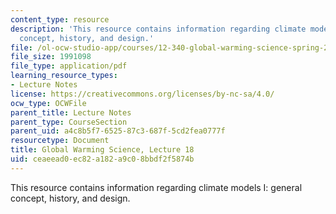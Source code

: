 ```yaml
---
content_type: resource
description: 'This resource contains information regarding climate models I: general
  concept, history, and design.'
file: /ol-ocw-studio-app/courses/12-340-global-warming-science-spring-2012/ceaeead0ec82a182a9c08bbdf2f5874b_MIT12_340S12_lec18.pdf
file_size: 1991098
file_type: application/pdf
learning_resource_types:
- Lecture Notes
license: https://creativecommons.org/licenses/by-nc-sa/4.0/
ocw_type: OCWFile
parent_title: Lecture Notes
parent_type: CourseSection
parent_uid: a4c8b5f7-6525-87c3-687f-5cd2fea0777f
resourcetype: Document
title: Global Warming Science, Lecture 18
uid: ceaeead0-ec82-a182-a9c0-8bbdf2f5874b
---
```

This resource contains information regarding climate models I: general concept, history, and design.